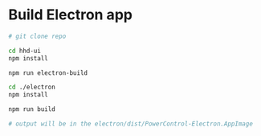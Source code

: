 # Build Electron app

```bash
# git clone repo

cd hhd-ui
npm install

npm run electron-build

cd ./electron
npm install

npm run build

# output will be in the electron/dist/PowerControl-Electron.AppImage
```
